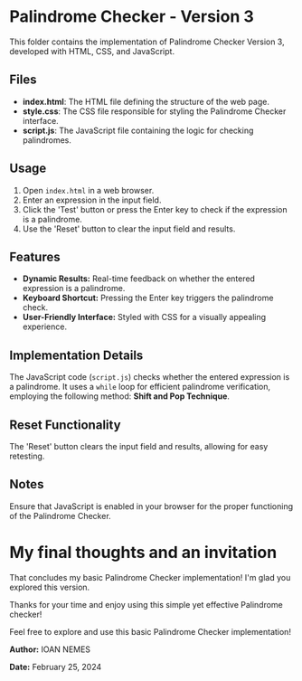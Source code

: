 # Palindrome Checker - Version 3

This folder contains the implementation of Palindrome Checker Version 3, developed with HTML, CSS, and JavaScript.

## Files

- **index.html**: The HTML file defining the structure of the web page.
- **style.css**: The CSS file responsible for styling the Palindrome Checker interface.
- **script.js**: The JavaScript file containing the logic for checking palindromes.

## Usage

1. Open `index.html` in a web browser.
2. Enter an expression in the input field.
3. Click the 'Test' button or press the Enter key to check if the expression is a palindrome.
4. Use the 'Reset' button to clear the input field and results.

## Features

- **Dynamic Results:** Real-time feedback on whether the entered expression is a palindrome.
- **Keyboard Shortcut:** Pressing the Enter key triggers the palindrome check.
- **User-Friendly Interface:** Styled with CSS for a visually appealing experience.

## Implementation Details

The JavaScript code (`script.js`) checks whether the entered expression is a palindrome. It uses a `while` loop for efficient palindrome verification, employing the following method: **Shift and Pop Technique**.

## Reset Functionality
The 'Reset' button clears the input field and results, allowing for easy retesting.

## Notes
Ensure that JavaScript is enabled in your browser for the proper functioning of the Palindrome Checker.


# My final thoughts and an invitation

That concludes my basic Palindrome Checker implementation! I'm glad you explored this version.

Thanks for your time and enjoy using this simple yet effective Palindrome checker!

Feel free to explore and use this basic Palindrome Checker implementation!

**Author:** IOAN NEMES

**Date:** February 25, 2024
